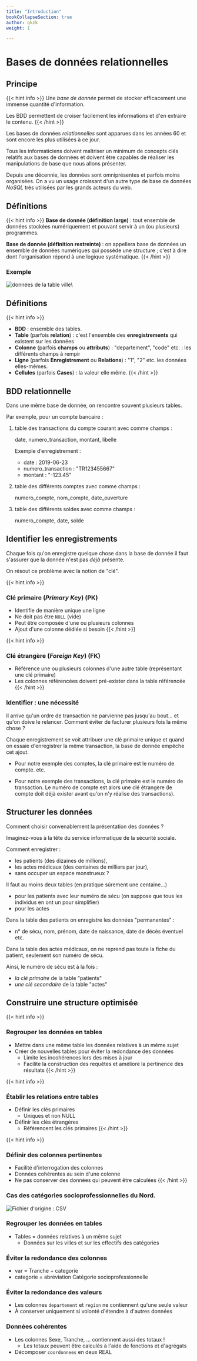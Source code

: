 ```yaml
---
title: "Introduction"
bookCollapseSection: true
author: qkzk
weight: 1

---
```


# Bases de données relationnelles

## Principe

{{< hint info >}}
Une _base de donnée_ permet de stocker efficacement une immense
quantité d'information. 

Les BDD permettent de croiser facilement les informations
et d'en extraire le contenu.
{{< /hint >}}

Les bases de données _relationnelles_ sont apparues dans les années 60 et sont
encore les plus utilisées à ce jour.

Tous les informaticiens doivent maîtriser un minimum de concepts clés relatifs
aux bases de données et doivent être capables de réaliser les manipulations de
base que nous allons présenter.

Depuis une décennie, les données sont omniprésentes et parfois moins organisées.
On a vu un usage croissant d'un autre type de base de données _NoSQL_ très utilisées
par les grands acteurs du web.


## Définitions

{{< hint info >}}
**Base de donnée (définition large)** : tout ensemble de données stockées numériquement
et pouvant servir à un (ou plusieurs) programmes.

**Base de donnée (définition restreinte)** : on appellera base de données un
ensemble de données numériques qui possède une structure ; c'est à dire dont
l'organisation répond à une logique systématique.
{{< /hint >}}

### Exemple

![données de la table ville](/uploads/docnsitale/bdd/fig/table_ville.png "données de la table ville")\

## Définitions

{{< hint info >}}
* **BDD** : ensemble des tables.
* **Table** (parfois **relation**) : c'est l'ensemble des **enregistrements** qui existent sur les données
* **Colonne** (parfois **champs** ou **attributs**) : "departement", "code" etc. : les différents champs à rempir
* **Ligne**  (parfois **Enregistrement** ou **Relations**) : "1", "2" etc. les données elles-mêmes.
* **Cellules** (parfois **Cases**) : la valeur elle même.
{{< /hint >}}

## BDD relationnelle

Dans une même base de donnée, on rencontre souvent plusieurs tables.

Par exemple, pour un compte bancaire :

1. table des transactions du compte courant avec comme champs :

    date, numero_transaction, montant, libelle

    Exemple d’enregistrement :

    * date : 2019-06-23
    * numero_transaction : "TR123455667"
    * montant : "-123.45"

2. table des différents comptes avec comme champs :

    numero_compte, nom_compte, date_ouverture

3. table des différents soldes avec comme champs :

    numero_compte, date, solde


## Identifier les enregistrements

Chaque fois qu'on enregistre quelque chose dans la base de donnée
il faut s'assurer que la donnée n'est pas _déjà_ présente.

On résout ce problème avec la notion de "clé".


{{< hint info >}}
### Clé primaire (_Primary Key_) (PK)

* Identifie de manière unique une ligne
* Ne doit pas être `NULL` (vide)
* Peut être composée d'une ou plusieurs colonnes
* Ajout d'une colonne dédiée si besoin
{{< /hint >}}

{{< hint info >}}
### Clé étrangère (_Foreign Key_) (FK)
* Référence une ou plusieurs colonnes d'une autre table (représentant
une clé primaire)
* Les colonnes référencées doivent pré-exister dans la table référencée
{{< /hint >}}

### Identifier : une nécessité

Il arrive qu'un ordre de transaction ne parvienne pas jusqu'au bout...
et qu'on doive le relancer. Comment éviter de facturer plusieurs fois la même chose ?

Chaque enregistrement se voit attribuer une clé primaire unique
et quand on essaie d'enregistrer la même transaction, la base
de donnée empêche cet ajout.

* Pour notre exemple des comptes, la clé primaire est le numéro de compte. etc.

* Pour notre exemple des transactions, la clé primaire est le numéro de
    transaction. Le numéro de compte est alors une clé étrangère (le compte doit
    déjà exister avant qu'on n'y réalise des transactions).


## Structurer les données

Comment choisir convenablement la présentation des données ?

Imaginez-vous à la tête du service informatique de la sécurité sociale.

Comment enregistrer :

* les patients (des dizaines de millions),
* les actes médicaux (des centaines de milliers par jour),
* sans occuper un espace monstrueux ?


Il faut au moins deux tables (en pratique sûrement une centaine...)

* pour les patients avec leur numéro de sécu (on suppose que tous les individus
    en ont un pour simplifier)
* pour les actes

Dans la table des patients on enregistre les données "permanentes" :

* n° de sécu, nom, prénom, date de naissance, date de décès éventuel etc.

Dans la table des actes médicaux, on ne reprend pas toute la fiche du patient,
seulement son numéro de sécu.

Ainsi, le numéro de sécu est à la fois :

* _la clé primaire_ de la table "patients"
* _une clé secondaire_ de la table "actes"

## Construire une structure optimisée


{{< hint info >}}
### Regrouper les données en tables
* Mettre dans une même table les données relatives à un même sujet
* Créer de nouvelles tables pour éviter la redondance des données
  * Limite les incohérences lors des mises à jour
  * Facilite la construction des requêtes et améliore la pertinence des résultats
{{< /hint >}}

{{< hint info >}}
### Établir les relations entre tables
* Définir les clés primaires
  * Uniques et non NULL
* Définir les clés étrangères
  * Référencent les clés primaires
{{< /hint >}}

{{< hint info >}}
### Définir des colonnes pertinentes
* Facilité d'interrogation des colonnes
* Données cohérentes au sein d'une colonne
* Ne pas conserver des données qui peuvent être calculées
{{< /hint >}}



### Cas des catégories socioprofessionnelles du Nord.

![Fichier d'origine : CSV](/uploads/docnsitale/bdd/fig/categorie_socio_csv.png "Fichier d'origine : CSV")

### Regrouper les données en tables
* Tables = données relatives à un même sujet
  * Données sur les villes et sur les effectifs des catégories

### Éviter la redondance des colonnes
* var = Tranche + categorie
* categorie = abréviation Catégorie socioprofessionnelle

### Éviter la redondance des valeurs
* Les colonnes `departement` et `region` ne contiennent qu'une seule valeur
* À conserver uniquement si volonté d'étendre à d'autres données

### Données cohérentes
* Les colonnes Sexe, Tranche, ... contiennent aussi des totaux !
  * Les totaux peuvent être calculés à l'aide de fonctions et d'agrégats
* Décomposer `coordonnees` en deux REAL


